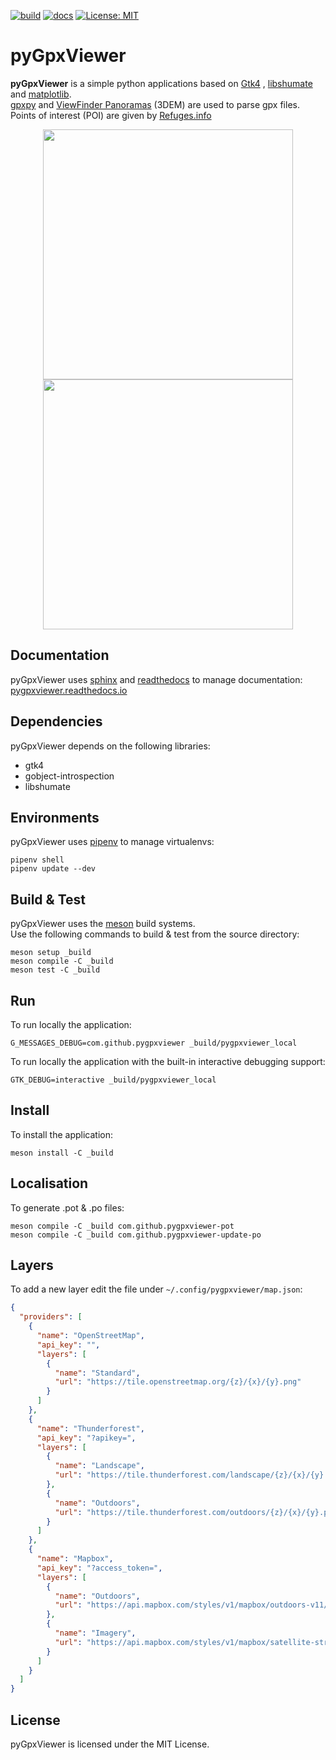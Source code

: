 [![build](https://github.com/vcottineau/pyGpxViewer/actions/workflows/build.yml/badge.svg?branch=master)](https://github.com/vcottineau/pyGpxViewer/actions/workflows/build.yml)
[![docs](https://github.com/vcottineau/pyGpxViewer/actions/workflows/docs.yml/badge.svg)](https://github.com/vcottineau/pyGpxViewer/actions/workflows/docs.yml)
[![License: MIT](https://img.shields.io/badge/License-MIT-yellow.svg)](https://opensource.org/licenses/MIT)

# pyGpxViewer

**pyGpxViewer** is a simple python applications based on [Gtk4](https://www.gtk.org/)
, [libshumate](https://wiki.gnome.org/Projects/libshumate) and [matplotlib](https://matplotlib.org/).\
[gpxpy](https://github.com/tkrajina/gpxpy) and [ViewFinder Panoramas](http://viewfinderpanoramas.org/dem3.html) (3DEM)
are used to parse gpx files. Points of interest (POI) are given by [Refuges.info](https://www.refuges.info)

<p align="center">
  <img src="../master/resources/app_window.png" width="400"/>
  <img src="../master/resources/app_window_details.png" width="400"/>
</p>

## Documentation

pyGpxViewer uses [sphinx](https://www.sphinx-doc.org/en/master/) and [readthedocs](https://readthedocs.org/) to manage
documentation: [pygpxviewer.readthedocs.io](https://pygpxviewer.readthedocs.io/en/latest/)

## Dependencies

pyGpxViewer depends on the following libraries:

* gtk4
* gobject-introspection
* libshumate

## Environments

pyGpxViewer uses [pipenv](https://pypi.org/project/pipenv/) to manage virtualenvs:

```console
pipenv shell
pipenv update --dev
```

## Build & Test

pyGpxViewer uses the [meson](https://mesonbuild.com/) build systems.\
Use the following commands to build & test from the source directory:

```console
meson setup _build
meson compile -C _build
meson test -C _build
```

## Run

To run locally the application:

```console
G_MESSAGES_DEBUG=com.github.pygpxviewer _build/pygpxviewer_local
```

To run locally the application with the built-in interactive debugging support:

```console
GTK_DEBUG=interactive _build/pygpxviewer_local  
```

## Install

To install the application:

```console
meson install -C _build
```

## Localisation

To generate .pot & .po files:

```console
meson compile -C _build com.github.pygpxviewer-pot
meson compile -C _build com.github.pygpxviewer-update-po
```

## Layers

To add a new layer edit the file under `~/.config/pygpxviewer/map.json`:

```json
{
  "providers": [
    {
      "name": "OpenStreetMap",
      "api_key": "",
      "layers": [
        {
          "name": "Standard",
          "url": "https://tile.openstreetmap.org/{z}/{x}/{y}.png"
        }
      ]
    },
    {
      "name": "Thunderforest",
      "api_key": "?apikey=",
      "layers": [
        {
          "name": "Landscape",
          "url": "https://tile.thunderforest.com/landscape/{z}/{x}/{y}.png"
        },
        {
          "name": "Outdoors",
          "url": "https://tile.thunderforest.com/outdoors/{z}/{x}/{y}.png"
        }
      ]
    },
    {
      "name": "Mapbox",
      "api_key": "?access_token=",
      "layers": [
        {
          "name": "Outdoors",
          "url": "https://api.mapbox.com/styles/v1/mapbox/outdoors-v11/tiles/{z}/{x}/{y}"
        },
        {
          "name": "Imagery",
          "url": "https://api.mapbox.com/styles/v1/mapbox/satellite-streets-v11/tiles/{z}/{x}/{y}"
        }
      ]
    }
  ]
}
```

## License

pyGpxViewer is licensed under the MIT License.
